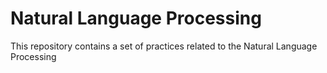 # Natural Language Processing
This repository contains a set of practices related to the Natural Language Processing
